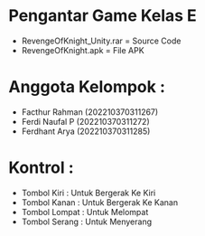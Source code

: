 # Pengantar Game Kelas E
- RevengeOfKnight_Unity.rar = Source Code
- RevengeOfKnight.apk = File APK


# Anggota Kelompok : 
- Facthur Rahman (202210370311267)
- Ferdi Naufal P (202210370311272)
- Ferdhant Arya (202210370311285)


# Kontrol :
- Tombol Kiri     :  Untuk Bergerak Ke Kiri
- Tombol Kanan    :  Untuk Bergerak Ke Kanan
- Tombol Lompat   :  Untuk Melompat
- Tombol Serang   :  Untuk Menyerang


